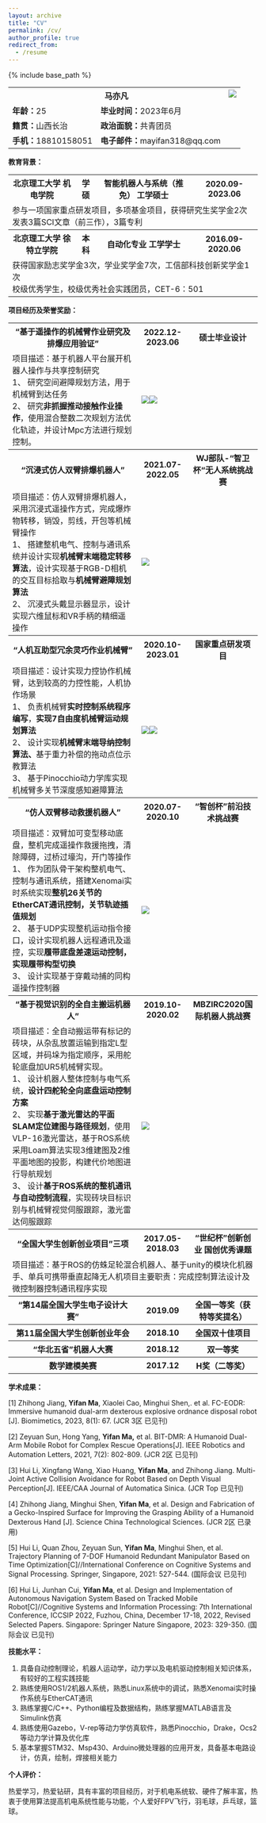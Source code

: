 ```yaml
---
layout: archive
title: "CV"
permalink: /cv/
author_profile: true
redirect_from:
  - /resume
---
```


{% include base_path %}

<table>
<tr>
  <th colspan="2">马亦凡</th>
  <th colspan="1" rowspan="4" valign="top"><image src="../images/Aspose.Words.6cdd6670-e7db-4909-a7d9-43ddf5ef7a58.001.png"></th>
</tr>
<tr><td colspan="1" valign="top"><b>年龄：</b>25</td><td colspan="1" valign="top"><b>毕业时间：</b>2023年6月</td></tr>
<tr><td colspan="1" valign="top"><b>籍贯：</b>山西长治</td><td colspan="1" valign="top"><b>政治面貌：</b>共青团员</td></tr>
<tr><td colspan="1" valign="top"><b>手机：</b>18810158051</td><td colspan="1" valign="top"><b>电子邮件：</b>mayifan318@qq.com</td></tr>
</table>

**教育背景：**
<table>
  <tr>
    <th>北京理工大学 机电学院</th>
    <th>学硕</th>
    <th>智能机器人与系统（推免） 工学硕士</th>
    <th>2020.09-2023.06</th>
  </tr>
  <tr>
    <td colspan="4">参与一项国家重点研发项目，多项基金项目，获得研究生奖学金2次  <br>  发表3篇SCI文章（前三作），3篇专利</td>
  </tr>
  <tr>
    <th>北京理工大学 徐特立学院</th>
    <th>本科</th>
    <th>自动化专业 工学学士</th>
    <th>2016.09-2020.06</th>
  </tr>
  <tr>
    <td colspan="4">获得国家励志奖学金3次，学业奖学金7次，工信部科技创新奖学金1次<br>校级优秀学生，校级优秀社会实践团员，CET-6：501</td>
  </tr>
</table>

**项目经历及荣誉奖励：**

<table>
  <tr>
    <th>“基于遥操作的机械臂作业研究及排爆应用验证”</th>
    <th>2022.12-2023.06</th>
    <th>硕士毕业设计</th>
  </tr>
  <tr>
    <td colspan="1">项目描述：基于机器人平台展开机器人操作与共享控制研究<br>1、 研究空间避障规划方法，用于机械臂到达任务<br>2、 研究<b>非抓握推动接触作业操作</b>，使用混合整数二次规划方法优化轨迹，并设计Mpc方法进行规划控制。</td>
    <td colspan="2"><image src="../images/Aspose.Words.6cdd6670-e7db-4909-a7d9-43ddf5ef7a58.002.png"><image src="../images/Aspose.Words.6cdd6670-e7db-4909-a7d9-43ddf5ef7a58.003.png"></td>
  </tr>

   <tr>
    <th>“沉浸式仿人双臂排爆机器人”</th>
    <th>2021.07-2022.05</th>
    <th>WJ部队-“智卫杯“无人系统挑战赛</th>
  </tr>
  <tr>
    <td colspan="1">项目描述：仿人双臂排爆机器人，采用沉浸式遥操作方式，完成爆炸物转移，销毁，剪线，开包等机械臂操作<br>1、 搭建整机电气、控制与通讯系统并设计实现<b>机械臂末端稳定转移算法</b>，设计实现基于RGB-D相机的交互目标拾取与<b>机械臂避障规划算法</b><br>2、 沉浸式头戴显示器显示，设计实现六维鼠标和VR手柄的精细遥操作</td>
    <td colspan="2"><image src="../images/Aspose.Words.6cdd6670-e7db-4909-a7d9-43ddf5ef7a58.004.png"></td>
  </tr>

   <tr>
    <th>“人机互助型冗余灵巧作业机械臂”</th>
    <th>2020.10-2023.01</th>
    <th>国家重点研发项目</th>
  </tr>
  <tr>
    <td colspan="1">项目描述：设计实现力控协作机械臂，达到较高的力控性能，人机协作场景<br>1、 负责机械臂<b>实时控制系统程序编写</b>，<b>实现7自由度机械臂运动规划算法</b><br>2、 设计实现<b>机械臂末端导纳控制算法、</b>基于重力补偿的拖动点位示教算法<br>3、 基于Pinocchio动力学库实现机械臂多关节深度感知避障算法</td>
    <td colspan="2"><image src="../images/Aspose.Words.6cdd6670-e7db-4909-a7d9-43ddf5ef7a58.005.png"><image src="../images/Aspose.Words.6cdd6670-e7db-4909-a7d9-43ddf5ef7a58.006.png"></td>
  </tr>

   <tr>
    <th>“仿人双臂移动救援机器人”</th>
    <th>2020.07-2020.10</th>
    <th>“智创杯”前沿技术挑战赛</th>
  </tr>
  <tr>
    <td colspan="1">项目描述：双臂加可变型移动底盘，整机完成遥操作救援拖拽，清除障碍，过桥过壕沟，开门等操作<br>1、 作为团队骨干架构整机电气、控制与通讯系统，搭建Xenomai实时系统实现<b>整机26关节的EtherCAT通讯控制，关节轨迹插值规划</b><br>2、 基于UDP实现整机运动指令接口，设计实现机器人远程通讯及遥控，实现<b>履带底盘差速运动控制，实现履带构型切换</b><br>3、 设计实现基于穿戴动捕的同构遥操作控制器</td>
    <td colspan="2"><image src="../images/Aspose.Words.6cdd6670-e7db-4909-a7d9-43ddf5ef7a58.007.png"></td>
  </tr>

   <tr>
    <th>“基于视觉识别的全自主搬运机器人”</th>
    <th>2019.10-2020.02</th>
    <th>MBZIRC2020国际机器人挑战赛</th>
  </tr>
  <tr>
    <td colspan="1">项目描述：全自动搬运带有标记的砖块，从杂乱放置运输到指定L型区域，并码垛为指定顺序，采用舵轮底盘加UR5机械臂实现。<br>1、 设计机器人整体控制与电气系统，<b>设计四舵轮全向底盘运动控制方案</b><br>2、 实现<b>基于激光雷达的平面SLAM定位建图与路径规划</b>，使用VLP-16激光雷达，基于ROS系统采用Loam算法实现3维建图及2维平面地图的投影，构建代价地图进行导航规划<br>3、 设计<b>基于ROS系统的整机通讯与自动控制流程</b>，实现砖块目标识别与机械臂视觉伺服跟踪，激光雷达伺服跟踪</td>
    <td colspan="2"><image src="../images/Aspose.Words.6cdd6670-e7db-4909-a7d9-43ddf5ef7a58.008.png"></td>
  </tr>

   <tr>
    <th>“全国大学生创新创业项目”三项</th>
    <th>2017.05-2018.03</th>
    <th>“世纪杯”创新创业 国创优秀课题</th>
  </tr>
   <tr>
    <td colspan="3">项目描述：基于ROS的仿蛛足轮混合机器人、基于unity的模块化机器手、单兵可携带垂直起降无人机项目主要职责：完成控制算法设计及微控制器控制通讯程序实现</td>
  </tr>

   <tr>
    <th>“第14届全国大学生电子设计大赛”</th>
    <th>2019.09</th>
    <th>全国一等奖（获特等奖提名）</th>
  </tr>

   <tr>
    <th>第11届全国大学生创新创业年会</th>
    <th>2018.10</th>
    <th>全国双十佳项目</th>
  </tr>

   <tr>
    <th>“华北五省”机器人大赛</th>
    <th>2018.12</th>
    <th>双一等奖</th>
  </tr>

   <tr>
    <th>数学建模美赛</th>
    <th>2017.12</th>
    <th>H奖（二等奖）</th>
  </tr>

</table>


**学术成果：**

[1] Zhihong Jiang, **Yifan Ma**, Xiaolei Cao, Minghui Shen,. et al. FC-EODR: Immersive humanoid dual-arm dexterous explosive ordnance disposal robot [J]. Biomimetics, 2023, 8(1): 67. (JCR 3区 已见刊)

[2] Zeyuan Sun, Hong Yang, **Yifan Ma,** et al. BIT-DMR: A Humanoid Dual-Arm Mobile Robot for Complex Rescue Operations[J]. IEEE Robotics and Automation Letters, 2021, 7(2): 802-809. (JCR 2区 已见刊)

[3] Hui Li, Xingfang Wang, Xiao Huang, **Yifan Ma**, and Zhihong Jiang. Multi-Joint Active Collision Avoidance for Robot Based on Depth Visual Perception[J]. IEEE/CAA Journal of Automatica Sinica. (JCR Top 已见刊)

[4] Zhihong Jiang, Minghui Shen, **Yifan Ma**, et al. Design and Fabrication of a Gecko-Inspired Surface for Improving the Grasping Ability of a Humanoid Dexterous Hand [J]. Science China Technological Sciences. (JCR 2区 已录用)

[5] Hui Li, Quan Zhou, Zeyuan Sun, **Yifan Ma**, Minghui Shen, et al. Trajectory Planning of 7-DOF Humanoid Redundant Manipulator Based on Time Optimization[C]//International Conference on Cognitive Systems and Signal Processing. Springer, Singapore, 2021: 527-544. (国际会议 已见刊)

[6] Hui Li, Junhan Cui, **Yifan Ma**, et al. Design and Implementation of Autonomous Navigation System Based on Tracked Mobile Robot[C]//Cognitive Systems and Information Processing: 7th International Conference, ICCSIP 2022, Fuzhou, China, December 17-18, 2022, Revised Selected Papers. Singapore: Springer Nature Singapore, 2023: 329-350. (国际会议 已见刊)

**技能水平：**

1. 具备自动控制理论，机器人运动学，动力学以及电机驱动控制相关知识体系，有较好的工程实践技能
2. 熟练使用ROS1/2机器人系统，熟悉Linux系统中的调试，熟悉Xenomai实时操作系统与EtherCAT通讯
3. 熟练掌握C/C++、Python编程及数据结构，熟练掌握MATLAB语言及Simulink仿真
4. 熟练使用Gazebo，V-rep等动力学仿真软件，熟悉Pinocchio，Drake，Ocs2等动力学计算及优化库
5. 基本掌握STM32、Msp430、Arduino微处理器的应用开发，具备基本电路设计，仿真，绘制，焊接相关能力

**个人评价：**

热爱学习，热爱钻研，具有丰富的项目经历，对于机电系统软、硬件了解丰富，热衷于使用算法提高机电系统性能与功能，个人爱好FPV飞行，羽毛球，乒乓球，篮球。
